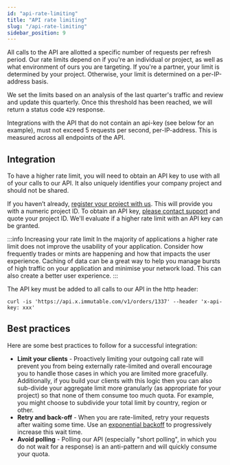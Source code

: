 ```yaml
---
id: "api-rate-limiting"
title: "API rate limiting"
slug: "/api-rate-limiting"
sidebar_position: 9
---
```

All calls to the API are allotted a specific number of requests per refresh period. Our rate limits depend on if you're an individual or project, as well as what environment of ours you are targeting. If you're a partner, your limit is determined by your project. Otherwise, your limit is determined on a per-IP-address basis.

We set the limits based on an analysis of the last quarter's traffic and review and update this quarterly. Once this threshold has been reached, we will return a status code `429` response.

Integrations with the API that do not contain an api-key (see below for an example), must not exceed 5 requests per second, per-IP-address. This is measured across all endpoints of the API.

## Integration
To have a higher rate limit, you will need to obtain an API key to use with all of your calls to our API. It also uniquely identifies your company project and should not be shared.

If you haven’t already, [register your project with us](../guides/onboarding/project-registration.md). This will provide you with a numeric project ID. To obtain an API key, [please contact support](../resources/contact.mdx) and quote your project ID. We'll evaluate if a higher rate limit with an API key can be granted.

:::info Increasing your rate limit
In the majority of applications a higher rate limit does not improve the usability of your application. Consider how frequently trades or mints are happening and how that impacts the user experience. Caching of data can be a great way to help you manage bursts of high traffic on your application and minimise your network load. This can also create a better user experience.
:::

The API key must be added to all calls to our API in the http header:
```curl
curl -is 'https://api.x.immutable.com/v1/orders/1337' --header 'x-api-key: xxx'
```

## Best practices
Here are some best practices to follow for a successful integration: 
- **Limit your clients** - Proactively limiting your outgoing call rate will prevent you from being externally rate-limited and overall encourage you to handle those cases in which you are limited more gracefully. Additionally, if you build your clients with this logic then you can also sub-divide your aggregate limit more granularly (as appropriate for your project) so that none of them consume too much quota. For example, you might choose to subdivide your total limit by country, region or other.
- **Retry and back-off** - When you are rate-limited, retry your requests after waiting some time. Use an [exponential backoff](https://en.wikipedia.org/wiki/Exponential_backoff) to progressively increase this wait time.
- **Avoid polling** - Polling our API (especially "short polling", in which you do not wait for a response) is an anti-pattern and will quickly consume your quota.